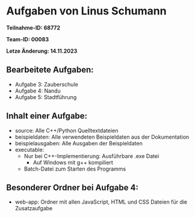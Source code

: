 # Aufgaben von Linus Schumann
**Teilnahme-ID: 68772**

**Team-ID: 00083**

**Letze Änderung: 14.11.2023**

## Bearbeitete Aufgaben:
* Aufgabe 3: Zauberschule
* Aufgabe 4: Nandu
* Aufgabe 5: Stadtführung

## Inhalt einer Aufgabe:
* source: Alle C++/Python Quelltextdateien
* beispieldaten: Alle verwendeten Beispieldaten aus der Dokumentation
* beispielausgaben: Alle Ausgaben der Beispieldaten
* executable:
  * Nur bei C++-Implementierung: Ausführbare .exe Datei
    * Auf Windows mit g++ kompiliert
  * Batch-Datei zum Starten des Programms
## Besonderer Ordner bei Aufgabe 4:
* web-app: Ordner mit allen JavaScript, HTML und CSS Dateien für die Zusatzaufgabe